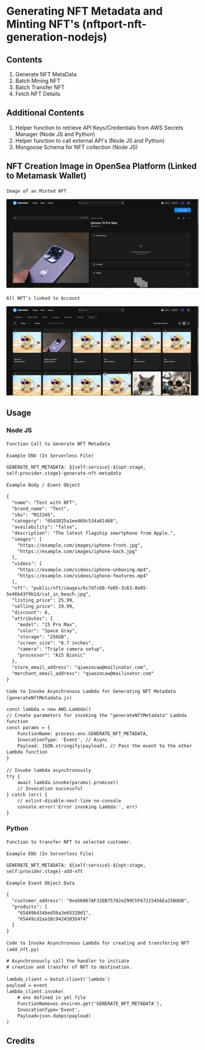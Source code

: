 # Generating NFT Metadata and Minting NFT's (nftport-nft-generation-nodejs)

## Contents ##
1. Generate NFT MetaData
2. Batch Mining NFT
3. Batch Transfer NFT
4. Fetch NFT Details

## Additional Contents ##
1. Helper function to retrieve API Keys/Credentials from AWS Secrets Manager (Node JS and Python)
2. Helper function to call external API's (Node JS and Python)
3. Mongoose Schema for NFT collection (Node JS)

## NFT Creation Image in OpenSea Platform (Linked to Metamask Wallet) ##
`Image of an Minted NFT`

![NFT Image of Iphone 15](/images/NFT-image.png)

`All NFT's linked to Account`

![All NFT's registered in account](/images/All-Nft-Images.png)
## Usage ##
### Node JS ###
`Function Call to Generate NFT Metadata`

`Example ENV (In Serverless File)`
```
GENERATE_NFT_METADATA: ${self:service}-${opt:stage, self:provider.stage}-generate-nft-metadata
```

`Example Body / Event Object`
```
{
  "name": "Test with NFT",
  "brand_name": "Test",
  "sku": "M12345",
  "category": "6543825a1ee469c534a01468",
  "availability": "false",
  "description": "The latest flagship smartphone from Apple.",
  "images": [
    "https://example.com/images/iphone-front.jpg",
    "https://example.com/images/iphone-back.jpg"
  ],
  "videos": [
    "https://example.com/videos/iphone-unboxing.mp4",
    "https://example.com/videos/iphone-features.mp4"
  ],
  "nft": "public/nft/images/6c7dfc68-fe05-3c63-8e95-5e46b43f9b1d/cat_in_beach.jpg",
  "listing_price": 25.99,
  "selling_price": 19.99,
  "discount": 6,
  "attributes": {
    "model": "15 Pro Max",
    "color": "Space Gray",
    "storage": "256GB",
    "screen_size": "6.7 inches",
    "camera": "Triple camera setup",
    "processor": "A15 Bionic"
  },
  "store_email_address": "qiwozocaw@mailinator.com",
  "merchant_email_address": "qiwozocaw@mailinator.com"
}
```

`Code to Invoke Asynchronous Lambda for Generating NFT Metadata (generateNftMetadata.js)`
```
const lambda = new AWS.Lambda()
// Create parameters for invoking the "generateNftMetadata" Lambda function
const params = {
    FunctionName: process.env.GENERATE_NFT_METADATA,
    InvocationType: 'Event', // Async
    Payload: JSON.stringify(payload), // Pass the event to the other Lambda function
}

// Invoke lambda asynchronously
try {
    await lambda.invoke(params).promise()
    // Invocation successful
} catch (err) {
    // eslint-disable-next-line no-console
    console.error('Error invoking Lambda:', err)
}
```

### Python ###
`Function to transfer NFT to selected customer.`

`Example ENV (In Serverless File)`

```
GENERATE_NFT_METADATA: ${self:service}-${opt:stage, self:provider.stage}-add-nft

```
`Example Event Object Data`
```
{
  "customer_address": "0xebb067AF328B75782e299ChF67215456Ea25BdbB",
  "products": [
    "65449b434bed5ba3e65320d1",
    "65449cd2aa10c9424503b4f4"
  ]
}
```

`Code to Invoke Asynchronous Lambda for creating and transfering NFT (add_nft.py)`
```
# Asynchronously call the handler to initiate 
# creation and transfer of NFT to destination.

lambda_client = boto3.client('lambda')
payload = event
lambda_client.invoke(
    # env defined in yml file
    FunctionName=os.environ.get('GENERATE_NFT_METADATA'),
    InvocationType='Event',
    Payload=json.dumps(payload)
)
```

## Credits ##
